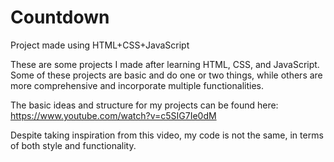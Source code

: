 # Countdown
Project made using HTML+CSS+JavaScript

These are some projects I made after learning HTML, CSS, and JavaScript.
Some of these projects are basic and do one or two things, while others are more comprehensive and incorporate multiple functionalities.

The basic ideas and structure for my projects can be found here:
https://www.youtube.com/watch?v=c5SIG7Ie0dM

Despite taking inspiration from this video, my code is not the same, in terms of both style and functionality.
